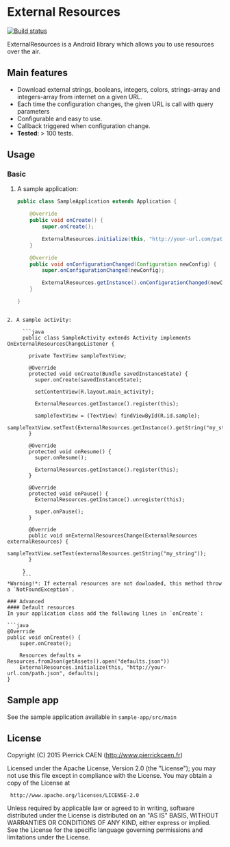 # External Resources

[![Build status](https://api.travis-ci.org/prcaen/external-resources.svg?branch=develop)](https://travis-ci.org/prcaen/external-resources)

ExternalResources is a Android library which allows you to use resources over the air.

## Main features
* Download external strings, booleans, integers, colors, strings-array and integers-array from internet on a given URL.
* Each time the configuration changes, the given URL is call with query parameters
* Configurable and easy to use.
* Callback triggered when configuration change.
* **Tested**: > 100 tests.

## Usage
### Basic
1. A sample application:

     ```java
     public class SampleApplication extends Application {
     
         @Override
         public void onCreate() {
             super.onCreate();
     
             ExternalResources.initialize(this, "http://your-url.com/path.json");
         }
     
         @Override
         public void onConfigurationChanged(Configuration newConfig) {
             super.onConfigurationChanged(newConfig);
     
             ExternalResources.getInstance().onConfigurationChanged(newConfig);
         }
     
     }
```

2. A sample activity:

     ```java
     public class SampleActivity extends Activity implements OnExternalResourcesChangeListener {
     
       private TextView sampleTextView;
     
       @Override
       protected void onCreate(Bundle savedInstanceState) {
         super.onCreate(savedInstanceState);
     
         setContentView(R.layout.main_activity);
     
         ExternalResources.getInstance().register(this);
     
         sampleTextView = (TextView) findViewById(R.id.sample);
         sampleTextView.setText(ExternalResources.getInstance().getString("my_string"));
       }
     
       @Override
       protected void onResume() {
         super.onResume();
     
         ExternalResources.getInstance().register(this);
       }
     
       @Override
       protected void onPause() {
         ExternalResources.getInstance().unregister(this);
         
         super.onPause();
       }
     
       @Override
       public void onExternalResourcesChange(ExternalResources externalResources) {
         sampleTextView.setText(externalResources.getString("my_string"));
       }
     
     }
     ```
*Warning!*: If external resources are not dowloaded, this method throw a `NotFoundException`.

### Advanced
#### Default resources
In your application class add the following lines in `onCreate`:

```java
@Override
public void onCreate() {
    super.onCreate();

    Resources defaults = Resources.fromJson(getAssets().open("defaults.json"))
    ExternalResources.initialize(this, "http://your-url.com/path.json", defaults);
}
```
     
Sample app
----------
See the sample application available in `sample-app/src/main`

License
-------

Copyright (C) 2015 Pierrick CAEN (http://www.pierrickcaen.fr)

Licensed under the Apache License, Version 2.0 (the "License");
you may not use this file except in compliance with the License.
You may obtain a copy of the License at

     http://www.apache.org/licenses/LICENSE-2.0

Unless required by applicable law or agreed to in writing, software
distributed under the License is distributed on an "AS IS" BASIS,
WITHOUT WARRANTIES OR CONDITIONS OF ANY KIND, either express or implied.
See the License for the specific language governing permissions and
limitations under the License.
